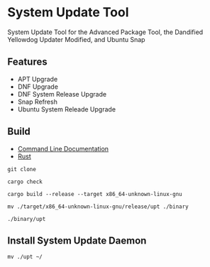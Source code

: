 [CLIDoc]: https://github.com/HyaenaTechnologies/configuration/blob/main/upt/documentation/upt.md
[Rust Language]: https://rust-lang.org

# System Update Tool

System Update Tool for the Advanced Package Tool, the Dandified Yellowdog Updater Modified, and Ubuntu Snap

## Features

- APT Upgrade
- DNF Upgrade
- DNF System Release Upgrade
- Snap Refresh
- Ubuntu System Releade Upgrade

## Build

- [Command Line Documentation][CLIDoc]
- [Rust][Rust Language]

```shell
git clone

cargo check

cargo build --release --target x86_64-unknown-linux-gnu

mv ./target/x86_64-unknown-linux-gnu/release/upt ./binary

./binary/upt
```

## Install System Update Daemon

```shell
mv ./upt ~/
```

